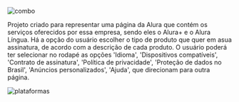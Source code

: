 
![combo](https://github.com/user-attachments/assets/5e471977-01c1-442c-a53f-1b0d30760175)

Projeto criado para representar uma página da Alura que contém os serviços oferecidos por essa empresa, sendo eles o Alura+ e o Alura Língua. 
Há a opção do usuário escolher o tipo de produto que quer em asua assinatura, de acordo com a descrição de cada produto. 
O usuário poderá ter selecionar no rodapé as opções 'Idioma', 'Dispositivos compatíveis', 'Contrato de assinatura', 'Política de privacidade', 'Proteção de dados no Brasil', 'Anúncios personalizados', 'Ajuda', que direcionam para outra página.

![plataformas](https://github.com/user-attachments/assets/81f0b120-fc75-45a4-a506-f99adbe6691a)
